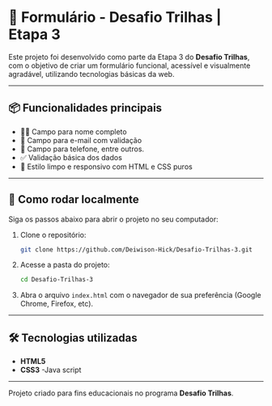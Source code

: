 # 🧾 Formulário - Desafio Trilhas | Etapa 3

Este projeto foi desenvolvido como parte da Etapa 3 do **Desafio Trilhas**, com o objetivo de criar um formulário funcional, acessível e visualmente agradável, utilizando tecnologias básicas da web.

---

## 📦 Funcionalidades principais

- 🧍‍♂️ Campo para nome completo  
- 📧 Campo para e-mail com validação  
- 📱 Campo para telefone,  entre outros.
- ✅ Validação básica dos dados  
- 🎨 Estilo limpo e responsivo com HTML e CSS puros

---

## 🚀 Como rodar localmente

Siga os passos abaixo para abrir o projeto no seu computador:

1. Clone o repositório:
   ```bash
   git clone https://github.com/Deiwison-Hick/Desafio-Trilhas-3.git
   ```

2. Acesse a pasta do projeto:
   ```bash
   cd Desafio-Trilhas-3
   ```

3. Abra o arquivo `index.html` com o navegador de sua preferência (Google Chrome, Firefox, etc).

---

## 🛠️ Tecnologias utilizadas

- **HTML5**  
- **CSS3**
-Java script

---


Projeto criado para fins educacionais no programa **Desafio Trilhas**.

